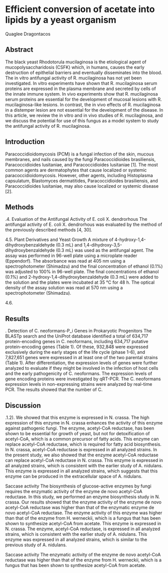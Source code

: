 # Efficient conversion of acetate into lipids by a yeast organism
Quaglee Dragontacos


## Abstract
The black yeast Rhodotorula mucilaginosa is the etiological agent of mucopolysaccharidosis (CSFK) which, in humans, causes the early destruction of epithelial barriers and eventually disseminates into the blood. The in vitro antifungal activity of R. mucilaginosa has not yet been investigated. In vitro experiments have shown that R. mucilaginosa serum proteins are expressed in the plasma membrane and secreted by cells of the innate immune system. In vivo experiments show that R. mucilaginosa serum proteins are essential for the development of mucosal lesions with R. mucilaginosa-like lesions. In contrast, the in vivo effects of R. mucilaginosa in a distemper lesion are not essential for the development of the disease. In this article, we review the in vitro and in vivo studies of R. mucilaginosa, and we discuss the potential for use of this fungus as a model system to study the antifungal activity of R. mucilaginosa.


## Introduction
Paracoccidioidomycosis (PCM) is a fungal infection of the skin, mucous membranes, and nails caused by the fungi Paracoccidioides brasiliensis, Paracoccidioides lusitaniae, and Paracoccidioides lusitaniae [1]. The most common agents are dermatophytes that cause localized or systemic paracoccidioidomycosis. However, other agents, including Histoplasma capsulatum, Blastomyces dermatitides, Paracoccidioides brasiliensis, and Paracoccidioides lusitaniae, may also cause localized or systemic disease [2].


## Methods

.4. Evaluation of the Antifungal Activity of E. coli X. dendrorhous
The antifungal activity of E. coli X. dendrorhous was evaluated by the method of the previously described methods [4, 30].

4.5. Plant Derivatives and Yeast Growth
A mixture of 4-hydroxy-1,4-dihydroxybenzaldehyde (0.3 mL) and 1,4-dihydroxy-3,5-dihydroxybenzaldehyde (0.3 mL) was used as the antifungal agent. The assay was performed in 96-well plate using a microplate reader (Eppendorf). The absorbance was read at 405 nm using a spectrophotometer (Shimadzu) and the final concentration of ethanol (0.1%) was adjusted to 100% in 96-well plate. The final concentrations of ethanol (0.1%) and 2-hydroxy-1,4-dihydroxybenzaldehyde (0.3 mL) were added to the solution and the plates were incubated at 35 °C for 48 h. The optical density of the assay solution was read at 570 nm using a spectrophotometer (Shimadzu).

4.6.


## Results
. Detection of C. neoformans-P_i Genes in Prokaryotic Progenitors
The BLASTp search and the UniProt database identified a total of 634,717 protein-encoding genes in C. neoformans, including 634,717 putative protein-encoding genes (Table 1). Of these, 932,848 were expressed exclusively during the early stages of the life cycle (phase 1-6), and 7,827,651 genes were expressed in at least one of the two parental strains (Table 1). After differentiation, the expression levels of genes were further analyzed to evaluate if they might be involved in the infection of host cells and the early pathogenicity of C. neoformans. The expression levels of gene encoding proteins were investigated by qRT-PCR. The C. neoformans expression levels in non-expressing strains were analyzed by real-time PCR. The results showed that the number of C.


## Discussion
.1.2). We showed that this enzyme is expressed in N. crassa. The high expression of this enzyme in N. crassa enhances the activity of this enzyme against pathogenic fungi. The enzyme, acetyl-CoA reductase, has been shown to be essential for growth of yeast, but not for detoxification of acetyl-CoA, which is a common precursor of fatty acids. This enzyme can replace acetyl-CoA reductase, which is required for fatty acid biosynthesis. In N. crassa, acetyl-CoA reductase is expressed in all analyzed strains. In the present study, we also showed that the enzyme acetyl-CoA reductase can replace acetyl-CoA reductase in N. crassa. This enzyme is expressed in all analyzed strains, which is consistent with the earlier study of A. nidulans. This enzyme is expressed in all analyzed strains, which suggests that this enzyme can be produced in the extracellular space of A. nidulans.

Saccase activity
The biosynthesis of glucose-active enzymes by fungi requires the enzymatic activity of the enzyme de novo acetyl-CoA reductase. In this study, we performed an enzyme biosynthesis study in N. crassa. Our results showed that the enzyme activity of the enzyme de novo acetyl-CoA reductase was higher than that of the enzymatic enzyme de novo acetyl-CoA reductase. The enzyme activity of this enzyme was higher than that of the enzyme from H. werneckii, which is a fungus that has been shown to synthesize acetyl-CoA from acetate. This enzyme is expressed in N. crassa. The enzyme, acetyl-CoA reductase, is expressed in all analyzed strains, which is consistent with the earlier study of A. nidulans. This enzyme was expressed in all analyzed strains, which is similar to the previous study of A. nidulans.

Saccase activity
The enzymatic activity of the enzyme de novo acetyl-CoA reductase was higher than that of the enzyme from H. werneckii, which is a fungus that has been shown to synthesize acetyl-CoA from acetate.
